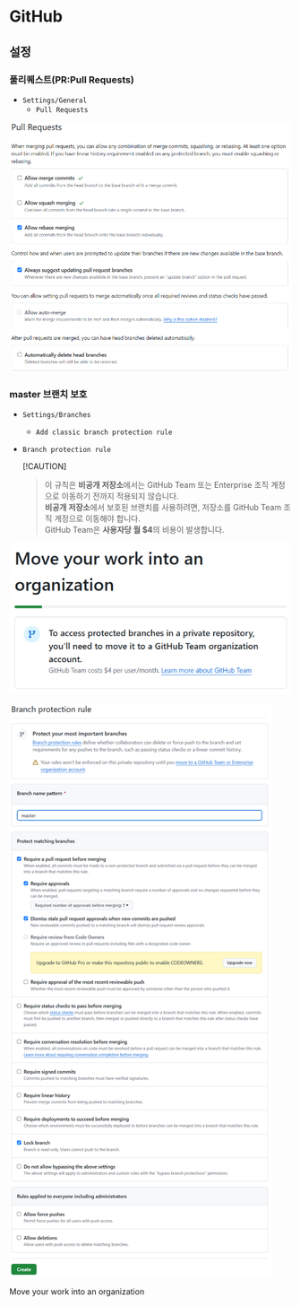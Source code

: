 ﻿# GitHub 

## 설정

### 풀리퀘스트(PR:Pull Requests)

* `Settings/General`
    - `Pull Requests`

![Pull Requests](./page1-github-settings-general-pull_requests.png "Pull Requests")

### master 브랜치 보호

* `Settings/Branches`

    - `Add classic branch protection rule`

* `Branch protection rule`

    [!CAUTION]  
    > 이 규칙은 **비공개 저장소**에서는 GitHub Team 또는 Enterprise 조직 계정으로 이동하기 전까지 적용되지 않습니다.  
    > **비공개 저장소**에서 보호된 브랜치를 사용하려면, 저장소를 GitHub Team 조직 계정으로 이동해야 합니다.  
    > GitHub Team은 **사용자당 월 $4**의 비용이 발생합니다.  

![Move your work into an organization](./page1-github-settings-branch-move_your_work_into_an_organization.png "Move your work into an organization")

![Branch protection rule](./page1-github-settings-branch-branch_protection_rule.png "Branch protection rule")

Move your work into an organization
